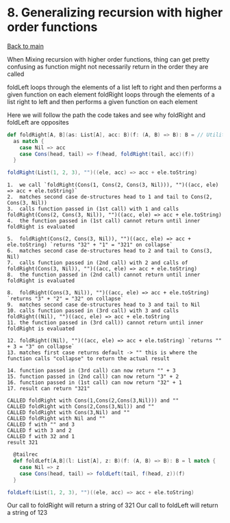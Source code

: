 # 8. Generalizing recursion with higher order functions

[Back to main](index.md)

When Mixing recursion with higher order functions, thing can get pretty confusing as
function might not necessarily return in the order they are called

foldLeft loops through the elements of a list left to right and then performs a given function on each element
foldRight loops through the elements of a list right to left and then performs a given function on each element

Here we will follow the path the code takes and see why foldRight and foldLeft are opposites

```scala
def foldRight[A, B](as: List[A], acc: B)(f: (A, B) => B): B = // Utility functions
  as match {
    case Nil => acc
    case Cons(head, tail) => f(head, foldRight(tail, acc)(f))
  }

foldRight(List(1, 2, 3), "")((ele, acc) => acc + ele.toString)
```

```
1.  we call `foldRight(Cons(1, Cons(2, Cons(3, Nil))), "")((acc, ele) => acc + ele.toString)`
2.  matches second case de-structures head to 1 and tail to Cons(2, Cons(3, Nil))
3.  calls function passed in (1st call) with 1 and calls foldRight(Cons(2, Cons(3, Nil)), "")((acc, ele) => acc + ele.toString)
4.  the function passed in (1st call) cannot return until inner foldRight is evaluated

5.  foldRight(Cons(2, Cons(3, Nil)), "")((acc, ele) => acc + ele.toString) `returns "32" + "1" = "321" on collapse`
6.  matches second case de-structures head to 2 and tail to Cons(3, Nil)
7.  calls function passed in (2nd call) with 2 and calls of foldRight(Cons(3, Nil)), "")((acc, ele) => acc + ele.toString)
8.  the function passed in (2nd call) cannot return until inner foldRight is evaluated

8.  foldRight(Cons(3, Nil)), "")((acc, ele) => acc + ele.toString) `returns "3" + "2" = "32" on collapse`
9.  matches second case de-structures head to 3 and tail to Nil
10. calls function passed in (3rd call) with 3 and calls foldRight((Nil), "")((acc, ele) => acc + ele.toString
11. the function passed in (3rd call)) cannot return until inner foldRight is evaluated

12. foldRight((Nil), "")((acc, ele) => acc + ele.toString) `returns "" + 3 = "3" on collapse`  
13. matches first case returns default -> "" this is where the function calls "collapse" to return the actual result

14. function passed in (3rd call) can now return "" + 3
15. function passed in (2nd call) can now return "3" + 2
16. function passed in (1st call) can now return "32" + 1
17. result can return "321"

CALLED foldRight with Cons(1,Cons(2,Cons(3,Nil))) and ""
CALLED foldRight with Cons(2,Cons(3,Nil)) and ""
CALLED foldRight with Cons(3,Nil) and ""
CALLED foldRight with Nil and ""
CALLED f with "" and 3
CALLED f with 3 and 2
CALLED f with 32 and 1
result 321
```




```scala
  @tailrec
  def foldLeft[A,B](l: List[A], z: B)(f: (A, B) => B): B = l match {
    case Nil => z
    case Cons(head, tail) => foldLeft(tail, f(head, z))(f)
  }

foldLeft(List(1, 2, 3), "")((ele, acc) => acc + ele.toString)
```

Our call to foldRight will return a string of 321
Our call to foldLeft will return a string of 123